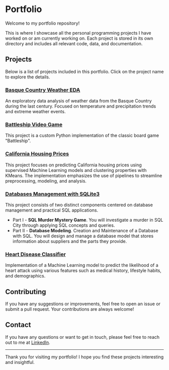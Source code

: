# Portfolio

Welcome to my portfolio repository!

This is where I showcase all the personal programming projects I have worked on or am currently working on. Each project is stored in its own directory and includes all relevant code, data, and documentation.

## Projects

Below is a list of projects included in this portfolio. Click on the project name to explore the details.

### [Basque Country Weather EDA](./basque_country_weather_EDA)

An exploratory data analysis of weather data from the Basque Country during the last century. Focused on temperature and precipitation trends and extreme weather events.

### [Battleship Video Game](./battleship_videogame)

This project is a custom Python implementation of the classic board game "Battleship".

### [California Housing Prices](./california_housing_prices)

This project focuses on predicting California housing prices using supervised Machine Learning models and clustering properties with KMeans. The implementation emphasizes the use of pipelines to streamline preprocessing, modeling, and analysis.

### [Databases Management with SQLite3](./databases_SQL)

This project consists of two distinct components centered on database management and practical SQL applications.

* Part I - **SQL Murder Mystery Game**. You will investigate a murder in SQL City through applying SQL concepts and queries.
* Part II - **Database Modeling**. Creation and Maintenance of a Database with SQL. You will design and manage a database model that stores information about suppliers and the parts they provide.

### [Heart Disease Classifier](./heart_disease_classifier)

Implementation of a Machine Learning model to predict the likelihood of a heart attack using various features such as medical history, lifestyle habits, and demographics.

## Contributing

If you have any suggestions or improvements, feel free to open an issue or submit a pull request. Your contributions are always welcome!

## Contact

If you have any questions or want to get in touch, please feel free to reach out to me at [LinkedIn](https://www.linkedin.com/in/landercombarroexposito/).

---

Thank you for visiting my portfolio! I hope you find these projects interesting and insightful.
